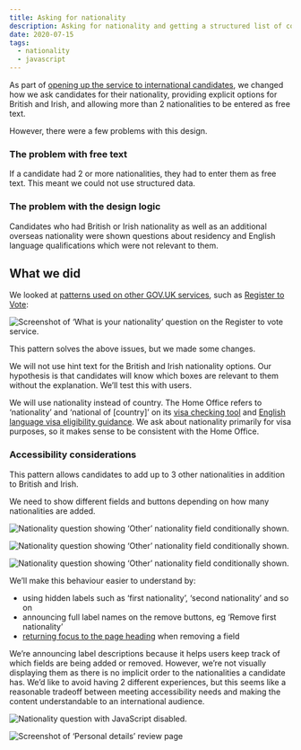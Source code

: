 ```yaml
---
title: Asking for nationality
description: Asking for nationality and getting a structured list of country codes.
date: 2020-07-15
tags:
  - nationality
  - javascript
---
```


As part of [opening up the service to international candidates](/apply-for-teacher-training/international-candidates/), we changed how we ask candidates for their nationality, providing explicit options for British and Irish, and allowing more than 2 nationalities to be entered as free text.

However, there were a few problems with this design.

### The problem with free text

If a candidate had 2 or more nationalities, they had to enter them as free text. This meant we could not use structured data.

### The problem with the design logic

Candidates who had British or Irish nationality as well as an additional overseas nationality were shown questions about residency and English language qualifications which were not relevant to them.

## What we did

We looked at [patterns used on other GOV.UK services](https://github.com/alphagov/govuk-design-system-backlog/issues/73), such as [Register to Vote](https://www.gov.uk/register-to-vote):

![Screenshot of ‘What is your nationality’ question on the Register to vote service.](govuk-register-to-vote.png)

This pattern solves the above issues, but we made some changes.

We will not use hint text for the British and Irish nationality options. Our hypothesis is that candidates will know which boxes are relevant to them without the explanation. We’ll test this with users.

We will use nationality instead of country. The Home Office refers to ‘nationality’ and ‘national of [country]’ on its [visa checking tool](https://www.gov.uk/check-uk-visa) and [English language visa eligibility guidance](https://www.gov.uk/tier-4-general-visa/knowledge-of-english). We ask about nationality primarily for visa purposes, so it makes sense to be consistent with the Home Office.

### Accessibility considerations

This pattern allows candidates to add up to 3 other nationalities in addition to British and Irish.

We need to show different fields and buttons depending on how many nationalities are added.

![Nationality question showing ‘Other’ nationality field conditionally shown.](what-is-your-nationality-1-other.png "With 1 or 2 fields, the ‘Add another nationality’ button is shown")

![Nationality question showing ‘Other’ nationality field conditionally shown.](what-is-your-nationality-2-others.png "With 2 or 3 fields, each field shows a corresponding ‘Remove’ button")

![Nationality question showing ‘Other’ nationality field conditionally shown.](what-is-your-nationality-3-others.png "With 3 fields, the ‘Add another nationality’ button is hidden. These state changes could present a challenge to screen reader users.")

We’ll make this behaviour easier to understand by:

- using hidden labels such as ‘first nationality’, ‘second nationality’ and so on
- announcing full label names on the remove buttons, eg ‘Remove first nationality’
- [returning focus to the page heading](https://inclusive-components.design/a-todo-list/#focusmanagement) when removing a field

We’re announcing label descriptions because it helps users keep track of which fields are being added or removed. However, we’re not visually displaying them as there is no implicit order to the nationalities a candidate has. We’d like to avoid having 2 different experiences, but this seems like a reasonable tradeoff between meeting accessibility needs and making the content understandable to an international audience.

![Nationality question with JavaScript disabled.](what-is-your-nationality-no-js.png "If JavaScript is not present, a candidate is shown 3 select menus - one for each nationality they can add")

![Screenshot of ‘Personal details’ review page](review-personal-details.png "We only need to show one nationality summary item when reviewing these answers, which shows each nationality chosen.")
